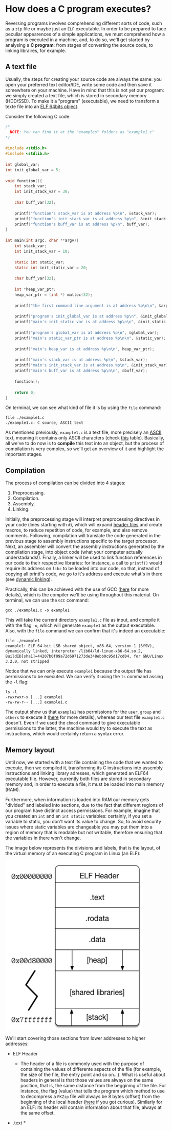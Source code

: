 # How does a C program executes? 
Reversing programs involves comprehending different sorts of code, such as a `zip` file or maybe just an `ELF` executable. In order to be prepared to face peculiar appearences of a simple applications, we must comprehend how a program is executed in a machine, and, to do so, we'll get started by analysing a **C program**: from stages of converting the source code, to linking libraires, for example.

## A text file
Usually, the steps for creating your source code are always the same: you open your preferred text editor/IDE, write some code and then save it somewhere on your machine.
Have in mind that this is not yet our program: we simply created a text file, which is stored in secondary memory (HDD/SSD). To make it a "program" (executable), we need to transform a texte file into an [ELF 64bits object](https://en.wikipedia.org/wiki/Executable_and_Linkable_Format).

Consider the following C code:

```C
/*
  NOTE: You can find it at the "examples" folders as "example1.c"
*/

#include <stdio.h>
#include <stdlib.h>

int global_var;
int init_global_var = 5;

void function(){
	int stack_var;
	int init_stack_var = 30;

	char buff_var[32];
	
	printf("function's stack_var is at address %p\n", &stack_var);
	printf("function's init_stack_var is at address %p\n", &init_stack_var);
	printf("function's buff_var is at address %p\n", buff_var);
}

int main(int argc, char **argv){
	int stack_var;
	int init_stack_var = 10;

	static int static_var;
	static int init_static_var = 20;
	
	char buff_var[32];

	int *heap_var_ptr;
	heap_var_ptr = (int *) malloc(32);

	printf("the first command line argument is at address %p\n\n", &argv[0]);

	printf("program's init_global_var is at address %p\n", &init_global_var);
	printf("main's init_static var is at address %p\n\n", &init_static_var);

	printf("program's global_var is at address %p\n", &global_var);
	printf("main's static_var_ptr is at address %p\n\n", &static_var);

	printf("main's heap_var is at address %p\n\n", heap_var_ptr);

	printf("main's stack_var is at address %p\n", &stack_var);
	printf("main's init_stack_var is at address %p\n", &init_stack_var);
	printf("main's buff_var is at address %p\n\n", &buff_var);

	function();
	
	return 0;
}
```

On terminal, we can see what kind of file it is by using the `file` command:

```
file ./example1.c
./example1.c: C source, ASCII text
```

As mentioned previously, `example1.c` is a text file, more precisely an [ASCII](https://en.wikipedia.org/wiki/ASCII) text, meaning it contains only ASCII characters (check [this](https://www.asciitable.com/) table). Basically, all we've to do now is to **compile** this text into an object, but the process of compilation is very complex, so we'll get an overview of it and highlight the important stages.

## Compilation
The process of compilation can be divided into 4 stages:

1. Preprocessing.
2. Compilation.
3. Assembly.
4. Linking.

Initially, the preprocessing stage will interpret preprocessing directives in your code (lines starting with `#`), which will expand [header files](https://gcc.gnu.org/onlinedocs/cpp/Header-Files.html) and create macros, to reduce repetition of code, for example, and also remove comments. Following, compilation will translate the code generated in the previous stage to assembly instructions specific to the target processor. Next, an assembler will convert the assembly instructions generated by the compilation stage, into object code (what your computer actually understadands!). Finally, a linker will be used to link function references in our code to their respective libraries: for instance, a call to `printf()` would require its address on `libc` to be loaded into our code, so that, instead of copying all printf's code, we go to it's address and execute what's in there (see [dynamic linking](https://medium.com/@bdov_/https-medium-com-bdov-c-dynamic-libraries-what-why-and-how-66cf777019a7)).

Practically, this can be achieved with the use of GCC ([here](https://en.wikipedia.org/wiki/GNU_Compiler_Collection) for more details), which is the compiler we'll be using throughout this material. On terminal, we can use the `GCC` command:

```
gcc ./example1.c -o example1
```

This will take the current directory `example1.c` file as input, and compile it with the flag `-o`, which will generate `example1` as the output executable. Also, with the `file` command we can confirm that it's indeed an executable:

```
file ./example1
example1: ELF 64-bit LSB shared object, x86-64, version 1 (SYSV), dynamically linked, interpreter /lib64/ld-linux-x86-64.so.2, BuildID[sha1]=44207b0f09a72d6971273de348ebb0c95d17cd04, for GNU/Linux 3.2.0, not stripped
```

Notice that we can only execute `example1` because the output file has permissions to be executed. We can verify it using the `ls` command assing the `-l` flag:

```
ls -l
-rwxrwxr-x [...] example1
-rw-rw-r-- [...] example1.c
```

The output show us that `example1` has permissions for the `user`, `group` and `others` to execute it ([here](https://www.pair.com/support/kb/file-permissions/) for more details), whereas our text file `example1.c` doesn't. Even if we used the `chmod` command to give executable permissions to the latter, the machine would try to execute the text as instructions, which would certainly return a syntax error.

## Memory layout
Until now, we started with a text file containing the code that we wanted to execute, then we compiled it, transforming its C instructions into assembly instructions and linking library adresses, which generated an ELF64 executable file. However, currently both files are stored in secondary memory and, in order to execute a file, it must be loaded into main memory (RAM).

Furthermore, when information is loaded into RAM our memory gets "divided" and labeled into sections, due to the fact that different regions of our program have distinct access permissions. For example, imagine that you created an `int` and an `int static` variables: certainly, if you set a variable to static, you don't want its value to change. So, to avoid security issues where static variables are changeable you may put them into a region of memory that is readable but not writable, therefore ensuring that the variables in there won't change.

The image below represents the divisions and labels, that is the layout, of the virtual memory of an executing C program in Linux (an ELF):

![alt text](./pictures/elf_memory_layout.png "Memory layout of an ELF file loaded into main memory.")

We'll start covering those sections from lower addresses to higher addresses:

* ELF Header
  * The header of a file is commonly used with the purpose of containing the values of differente aspects of the file (for example, the size of the file, the entry point and so on...). What is useful about headers in general is that those values are always on the same position, that is, the same distance from the beggining of the file. For instance, the flag (value) that tells the program which method to use to decompress a `PKZip` file will always be 8 bytes (offset) from the beginning of the local header ([here](https://users.cs.jmu.edu/buchhofp/forensics/formats/pkzip.html#general) if you got curious). Similarly for an ELF: its header will contain information about that file, always at the same offset.
  
* .text
  * 
